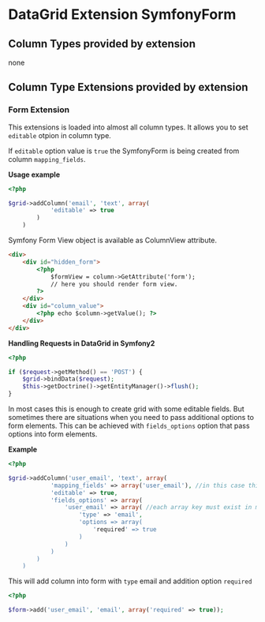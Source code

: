 # DataGrid Extension SymfonyForm #

## Column Types provided by extension ##

none

## Column Type Extensions provided by extension ##

### Form Extension ###

This extensions is loaded into almost all column types. It allows you to set 
``editable`` otpion in column type.

If ``editable`` option value is ``true`` the SymfonyForm is being created from
column ``mapping_fields``.

**Usage example**

```php
<?php

$grid->addColumn('email', 'text', array(
            'editable' => true  
        )
    )
```

Symfony Form View object is available as ColumnView attribute. 

```html
<div>
    <div id="hidden_form">
        <?php 
            $formView = column->GetAttribute('form'); 
            // here you should render form view. 
        ?>
    </div>
    <div id="column_value">
        <?php echo $column->getValue(); ?>
    </div>
</div>
```

**Handling Requests in DataGrid in Symfony2**

```php
<?php

if ($request->getMethod() == 'POST') {
    $grid->bindData($request);
    $this->getDoctrine()->getEntityManager()->flush();
}

```

In most cases this is enough to create grid with some editable fields. 
But sometimes there are situations when you need to pass additional options to form elements. 
This can be achieved with ``fields_options`` option that pass options into 
form elements. 

**Example**
```php
<?php

$grid->addColumn('user_email', 'text', array(
            'mapping_fields' => array('user_email'), //in this case this parameter is optional because column name is same as mapping_field
            'editable' => true,
            'fields_options' => array(
                'user_email' => array( //each array key must exist in mapping_fields
                    'type' => 'email',
                    'options => array(
                        'required' => true
                    )
                )
            )
        )
    )
```

This will add column into form with ``type`` email and addition option ``required``

```php
<?php

$form->add('user_email', 'email', array('required' => true));
```